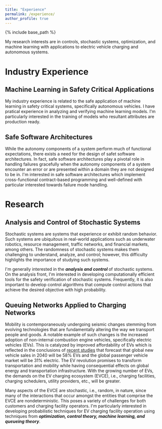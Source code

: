 ```yaml
---
title: "Experience"
permalink: /experience/
author_profile: true
---
```

{% include base_path %}

My research interests are in controls, stochastic systems, optimization, and machine learning with applications to electric vehicle charging and autonomous systems.

# Industry Experience
## Machine Learning in Safety Critical Applications
My industry experience is related to the safe application of machine learning in safety critical systems, specifically autonomous vehicles. I have pratical experience in analyzing and verifying machine learning models. I'm particularly interested in the training of models who resultant attributes are production ready. 

## Safe Software Architectures
While the autonomy components of a system perform much of functional expectations, there exists a need for the design of safet software architectures. In fact, safe software architectures play a pivotal role in handling failures gracefully when the autonomy components of a system encounter an error or are presented within a domain they are not designed to be in. I'm interested in safe software architectures which implement cross-functional contract-based programming and well-defined with particular interested towards failure mode handling.

# Research 
## Analysis and Control of Stochastic Systems
 <!-- <img src="/images/projects/cs7643.png" alt="cs7643" class="image"> -->
Stochastic systems are systems that experience or exhibit random behavior. Such systems are ubiquitous in real-world applications such as underwater robotics, resource management, traffic networks, and financial markets, among others. The randomness of stochastic systems makes them challenging to understand, analyze, and control; however, this difficulty highlights the importance of studying such systems.

I'm generally interested in the <strong> <i> analysis and control </i></strong> of stochastic systems. On the analysis front, I'm interested in developing computationally efficient tools for the safety verification of stochastic systems. Frequently, it is also important to develop control algorithms that compute control actions that achieve the desired objective with high probability. 

## Queuing Networks Applied to Charging Networks 
Mobility is contemporaneously undergoing seismic changes stemming from evolving technologies that are fundamentally altering the way we transport people and goods. A notable example of such changes is the increased adoption of non-internal combustion engine vehicles, specifically electric vehicles (EVs). This is catalyzed by improved affordability of EVs which is reflected in the conclusions of [recent studies](https://about.bnef.com/electric-vehicle-outlook/) that forecast that global new vehicle sales in 2040 will be 58% EVs and the global passenger vehicle market will be 31% electric. The EV revolution promises to transform transportation and mobility while having consequential effects on global energy and transportation infrastructure. With the growing number of EVs, the demands on the  EV charging ecosystem (EVCE), i.e., charging facilities, charging schedulers, utility providers, etc., will be greater.

Many aspects of the EVCE are stochastic, i.e., random, in nature, since many of the interactions that occur amongst the entities that comprise the EVCE are nondeterministic. This poses a variety of challenges for both customers and charging facility operators. I'm particularly interested in developing probabilistic techniques for EV charging facility operation using techniques from <strong> <i> optimization, control theory, machine learning, and queueing theory</i></strong>.


